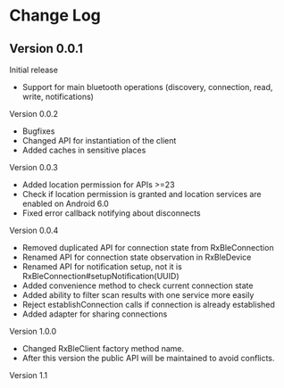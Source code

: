 Change Log
=============

Version 0.0.1
-------------

Initial release
* Support for main bluetooth operations (discovery, connection, read, write, notifications)

Version 0.0.2

* Bugfixes
* Changed API for instantiation of the client
* Added caches in sensitive places

Version 0.0.3
* Added location permission for APIs >=23
* Check if location permission is granted and location services are enabled on Android 6.0
* Fixed error callback notifying about disconnects

Version 0.0.4
* Removed duplicated API for connection state from RxBleConnection
* Renamed API for connection state observation in RxBleDevice
* Renamed API for notification setup, not it is RxBleConnection#setupNotification(UUID)
* Added convenience method to check current connection state
* Added ability to filter scan results with one service more easily
* Reject establishConnection calls if connection is already established
* Added adapter for sharing connections

Version 1.0.0
* Changed RxBleClient factory method name.
* After this version the public API will be maintained to avoid conflicts.

Version 1.1
